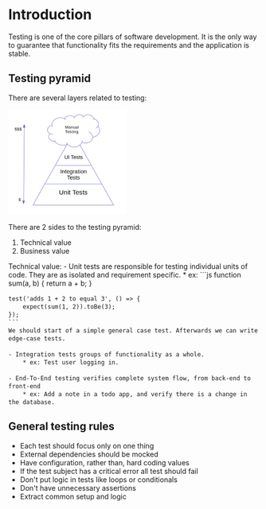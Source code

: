 # Introduction

Testing is one of the core pillars of software development. It is the only way to
guarantee that functionality fits the requirements and the application is stable.


## Testing pyramid

There are several layers related to testing:

![testing pyramid](./test-pyramid.jpg)

There are 2 sides to the testing pyramid:
1. Technical value
2. Business value

Technical value:
    - Unit tests are responsible for testing individual units of code.
    They are as isolated and requirement specific.
        * ex:
    ```js
    function sum(a, b) {
        return a + b;
    }

    test('adds 1 + 2 to equal 3', () => {
        expect(sum(1, 2)).toBe(3);
    });
    ```
    We should start of a simple general case test. Afterwards we can write
    edge-case tests.

    - Integration tests groups of functionality as a whole.
        * ex: Test user logging in.

    - End-To-End testing verifies complete system flow, from back-end to
    front-end
        * ex: Add a note in a todo app, and verify there is a change in the database.


## General testing rules
- Each test should focus only on one thing
- External dependencies should be mocked
- Have configuration, rather than, hard coding values
- If the test subject has a critical error all test should fail
- Don't put logic in tests like loops or conditionals
- Don't have unnecessary assertions
- Extract common setup and logic
